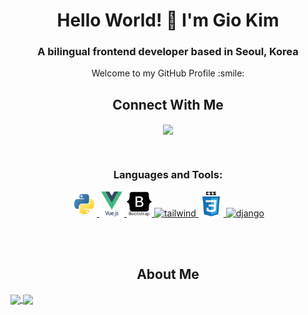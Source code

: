 <h1 align="center">Hello World! 👋 I'm Gio Kim</h1>
<h3 align="center">A bilingual frontend developer based in Seoul, Korea</h3>
<p align='center'>
</p>
<div align = 'center' size='20px'> Welcome to my GitHub Profile :smile:

<div>
  <h2 align='center'> Connect With Me</h2>
  <p align = 'center'>
  <a href = 'https://www.github.com/giokim12'> <img width = '44px' align= 'center'      src="https://raw.githubusercontent.com/rahulbanerjee26/githubAboutMeGenerator/main/icons/github.svg"/></a>

  </p>
</div>
 
</div>
</br>

<h3 align="center">Languages and Tools:</h3>

<p align="center"> 
<a href="https://www.python.org" target="_blank" rel="noreferrer"> <img src="https://raw.githubusercontent.com/devicons/devicon/master/icons/python/python-original.svg" alt="python" width="40" height="40"/> </a> 
<a href="https://vuejs.org/" target="_blank" rel="noreferrer"> <img src="https://raw.githubusercontent.com/devicons/devicon/master/icons/vuejs/vuejs-original-wordmark.svg" alt="vuejs" width="40" height="40"/> </a> 
<a href="https://getbootstrap.com" target="_blank" rel="noreferrer"> <img src="https://raw.githubusercontent.com/devicons/devicon/master/icons/bootstrap/bootstrap-plain-wordmark.svg" alt="bootstrap" width="40" height="40"/> </a> 
<a href="https://tailwindcss.com/" target="_blank" rel="noreferrer"> <img src="https://www.vectorlogo.zone/logos/tailwindcss/tailwindcss-icon.svg" alt="tailwind" width="40" height="40"/> </a> 
<a href="https://www.w3schools.com/css/" target="_blank" rel="noreferrer"> <img src="https://raw.githubusercontent.com/devicons/devicon/master/icons/css3/css3-original-wordmark.svg" alt="css3" width="40" height="40"/> </a> 
<a href="https://www.djangoproject.com/" target="_blank" rel="noreferrer"> <img src="https://cdn.worldvectorlogo.com/logos/django.svg" alt="django" width="40" height="40"/> </a> 
<!-- <a href="https://nodejs.org" target="_blank" rel="noreferrer"> <img src="https://raw.githubusercontent.com/devicons/devicon/master/icons/nodejs/nodejs-original-wordmark.svg" alt="nodejs" width="40" height="40"/> </a>  -->



</p>
<br>
</br>
</p>
<h2 align = 'center'> About Me </h2>
<a href="https://github.com/giokim12/">
  <img  align="center" src="https://github-readme-stats.vercel.app/api/top-langs/?username=giokim12&theme=chartreuse-dark&langs_count=10&count_private=true"/>
</a>
<a href="https://github.com/giokim12/">
  <img align="center" src="https://github-readme-stats.vercel.app/api/?username=giokim12&theme=chartreuse-dark&count_private=true&show_icons=true&line_height=40" />
</a>
  
<!-- - 🔭 I’m currently working on an anomaly detection platform (frontend and backend) for time series spacecraft telemetry data

- 🌱 I’m currently learning Solidity, Sci-Kit Learn, ReactJS, and Web3 Frameworks

- 👯 I’m looking to collaborate on open-source DeFi projects on the Celo and Ethereum blockchains

- 💬 Talk to me about space, running, space exploration, financial markets, crypto, and open-source code libraries -->

</br>

<!-- 
<a href="https://github.com/giokim12/">
  <img align="center" height="230px" src="https://github-readme-streak-stats.herokuapp.com/?user=giokim12&theme=chartreuse-dark&layout=compact" alt="Max Mohammadi" />  
  <img align="center" src="https://github-profile-trophy.vercel.app/?username=giokim12&column=2&row=2&layout=compact&theme=darkhub&no-frame=true&no-bg=false"/>
</a> -->
<!-- <a href="https://github.com/giokim12/">
  <img align="center" height="280px" src="https://activity-graph.herokuapp.com/graph?username=giokim12&bg_color=111111&color=7ffe00&line=00adfe&point=7ffe00&area=true&custom_title=My%20Last%20Month%27s%20Statistics" alt="Gio Kim" />  
   -->
</a>
</br>
</br>


<!--
**giokim12/giokim12** is a ✨ _special_ ✨ repository because its `README.md` (this file) appears on your GitHub profile.

Here are some ideas to get you started:

- 🔭 I’m currently working on ...
- 🌱 I’m currently learning ...
- 👯 I’m looking to collaborate on ...
- 🤔 I’m looking for help with ...
- 💬 Ask me about ...
- 📫 How to reach me: ...
- 😄 Pronouns: ...
- ⚡ Fun fact: ...
-->

